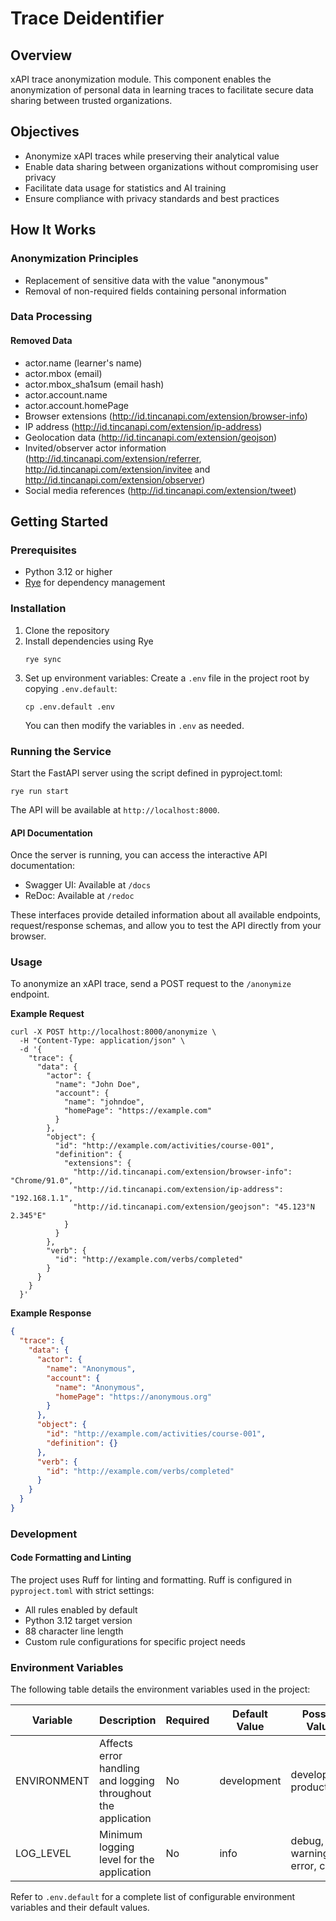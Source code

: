 # Trace Deidentifier
## Overview
xAPI trace anonymization module.
This component enables the anonymization of personal data in learning traces to facilitate secure data sharing between trusted organizations.


## Objectives
- Anonymize xAPI traces while preserving their analytical value
- Enable data sharing between organizations without compromising user privacy
- Facilitate data usage for statistics and AI training
- Ensure compliance with privacy standards and best practices

## How It Works
### Anonymization Principles
- Replacement of sensitive data with the value "anonymous"
- Removal of non-required fields containing personal information

### Data Processing
#### Removed Data
- actor.name (learner's name)
- actor.mbox (email)
- actor.mbox_sha1sum (email hash)
- actor.account.name
- actor.account.homePage
- Browser extensions (http://id.tincanapi.com/extension/browser-info)
- IP address (http://id.tincanapi.com/extension/ip-address)
- Geolocation data (http://id.tincanapi.com/extension/geojson)
- Invited/observer actor information (http://id.tincanapi.com/extension/referrer, http://id.tincanapi.com/extension/invitee and http://id.tincanapi.com/extension/observer)
- Social media references (http://id.tincanapi.com/extension/tweet)

## Getting Started

### Prerequisites
- Python 3.12 or higher
- [Rye](https://rye-up.com/guide/installation/) for dependency management

### Installation
1. Clone the repository
2. Install dependencies using Rye
   ```
   rye sync
   ```
3. Set up environment variables:
   Create a `.env` file in the project root by copying `.env.default`:
   ```
   cp .env.default .env
   ```
   You can then modify the variables in `.env` as needed.


### Running the Service
Start the FastAPI server using the script defined in pyproject.toml:
   ```
   rye run start
   ```

The API will be available at `http://localhost:8000`.

#### API Documentation

Once the server is running, you can access the interactive API documentation:

- Swagger UI: Available at `/docs`
- ReDoc: Available at `/redoc`

These interfaces provide detailed information about all available endpoints, request/response schemas, and allow you to test the API directly from your browser.

### Usage

To anonymize an xAPI trace, send a POST request to the `/anonymize` endpoint.

**Example Request**

```http
curl -X POST http://localhost:8000/anonymize \
  -H "Content-Type: application/json" \
  -d '{
    "trace": {
      "data": {
        "actor": {
          "name": "John Doe",
          "account": {
            "name": "johndoe",
            "homePage": "https://example.com"
          }
        },
        "object": {
          "id": "http://example.com/activities/course-001",
          "definition": {
            "extensions": {
              "http://id.tincanapi.com/extension/browser-info": "Chrome/91.0",
              "http://id.tincanapi.com/extension/ip-address": "192.168.1.1",
              "http://id.tincanapi.com/extension/geojson": "45.123°N 2.345°E"
            }
          }
        },
        "verb": {
          "id": "http://example.com/verbs/completed"
        }
      }
    }
  }'
```

**Example Response**
```json
{
  "trace": {
    "data": {
      "actor": {
        "name": "Anonymous",
        "account": {
          "name": "Anonymous",
          "homePage": "https://anonymous.org"
        }
      },
      "object": {
        "id": "http://example.com/activities/course-001",
        "definition": {}
      },
      "verb": {
        "id": "http://example.com/verbs/completed"
      }
    }
  }
}
```

### Development

#### Code Formatting and Linting

The project uses Ruff for linting and formatting. Ruff is configured in `pyproject.toml` with strict settings:
- All rules enabled by default
- Python 3.12 target version
- 88 character line length
- Custom rule configurations for specific project needs

### Environment Variables

The following table details the environment variables used in the project:

| Variable | Description | Required | Default Value | Possible Values |
|----------|-------------|----------|---------------|-----------------|
| ENVIRONMENT | Affects error handling and logging throughout the application | No | development | development, production |
| LOG_LEVEL | Minimum logging level for the application | No | info | debug, info, warning, error, critical |

Refer to `.env.default` for a complete list of configurable environment variables and their default values.
